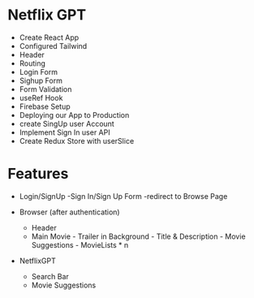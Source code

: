 # Netflix GPT

- Create React App
- Configured Tailwind
- Header
- Routing
- Login Form
- Sighup Form
- Form Validation
- useRef Hook
- Firebase Setup
- Deploying our App to Production
- create SingUp user Account
- Implement Sign In user API
- Create Redux Store with userSlice

# Features

- Login/SignUp
  -Sign In/Sign Up Form
  -redirect to Browse Page
- Browser (after authentication)

  - Header
  - Main Movie - Trailer in Background - Title & Description - Movie Suggestions - MovieLists \* n

- NetflixGPT
  - Search Bar
  - Movie Suggestions
